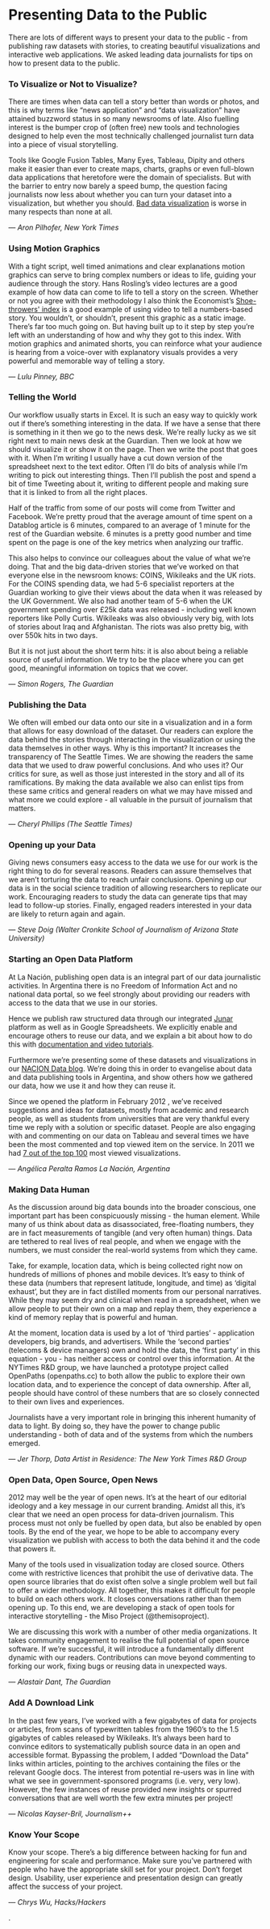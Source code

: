 # Presenting Data to the Public

There are lots of different ways to present your data to the public - from publishing raw datasets with stories, to creating beautiful visualizations and interactive web applications. We asked leading data journalists for tips on how to present data to the public.

### To Visualize or Not to Visualize?

There are times when data can tell a story better than words or photos, and this is why terms like “news application” and “data visualization” have attained buzzword status in so many newsrooms of late. Also fuelling interest is the bumper crop of (often free) new tools and technologies designed to help even the most technically challenged journalist turn data into a piece of visual storytelling.

Tools like Google Fusion Tables, Many Eyes, Tableau, Dipity and others make it easier than ever to create maps, charts, graphs or even full-blown data applications that heretofore were the domain of specialists. But with the barrier to entry now barely a speed bump, the question facing journalists now less about whether you can turn your dataset into a visualization, but whether you should. [Bad data visualization](http://www.niemanlab.org/2011/10/word-clouds-considered-harmful/) is worse in many respects than none at all.

— *Aron Pilhofer, New York Times*

### Using Motion Graphics

With a tight script, well timed animations and clear explanations motion graphics can serve to bring complex numbers or ideas to life, guiding your audience through the story. Hans Rosling’s video lectures are a good example of how data can come to life to tell a story on the screen. Whether or not you agree with their methodology I also think the Economist’s [Shoe-throwers' index](http://www.economist.com/blogs/multimedia/2011/02/unrest_arab_world) is a good example of using video to tell a numbers-based story. You wouldn’t, or shouldn’t, present this graphic as a static image. There’s far too much going on. But having built up to it step by step you’re left with an understanding of how and why they got to this index. With motion graphics and animated shorts, you can reinforce what your audience is hearing from a voice-over with explanatory visuals provides a very powerful and memorable way of telling a story.

— *Lulu Pinney, BBC*

### Telling the World

Our workflow usually starts in Excel. It is such an easy way to quickly work out if there’s something interesting in the data. If we have a sense that there is something in it then we go to the news desk. We’re really lucky as we sit right next to main news desk at the Guardian. Then we look at how we should visualize it or show it on the page. Then we write the post that goes with it. When I’m writing I usually have a cut down version of the spreadsheet next to the text editor. Often I’ll do bits of analysis while I’m writing to pick out interesting things. Then I’ll publish the post and spend a bit of time Tweeting about it, writing to different people and making sure that it is linked to from all the right places.

Half of the traffic from some of our posts will come from Twitter and Facebook. We’re pretty proud that the average amount of time spent on a Datablog article is 6 minutes, compared to an average of 1 minute for the rest of the Guardian website. 6 minutes is a pretty good number and time spent on the page is one of the key metrics when analyzing our traffic.

This also helps to convince our colleagues about the value of what we’re doing. That and the big data-driven stories that we’ve worked on that everyone else in the newsroom knows: COINS, Wikileaks and the UK riots. For the COINS spending data, we had 5-6 specialist reporters at the Guardian working to give their views about the data when it was released by the UK Government. We also had another team of 5-6 when the UK government spending over £25k data was released - including well known reporters like Polly Curtis. Wikileaks was also obviously very big, with lots of stories about Iraq and Afghanistan. The riots was also pretty big, with over 550k hits in two days.

But it is not just about the short term hits: it is also about being a reliable source of useful information. We try to be the place where you can get good, meaningful information on topics that we cover.

— *Simon Rogers, The Guardian*

### Publishing the Data

We often will embed our data onto our site in a visualization and in a form that allows for easy download of the dataset. Our readers can explore the data behind the stories through interacting in the visualization or using the data themselves in other ways. Why is this important? It increases the transparency of The Seattle Times. We are showing the readers the same data that we used to draw powerful conclusions. And who uses it? Our critics for sure, as well as those just interested in the story and all of its ramifications. By making the data available we also can enlist tips from these same critics and general readers on what we may have missed and what more we could explore - all valuable in the pursuit of journalism that matters.

— *Cheryl Phillips (The Seattle Times)*

### Opening up your Data

Giving news consumers easy access to the data we use for our work is the right thing to do for several reasons. Readers can assure themselves that we aren’t torturing the data to reach unfair conclusions. Opening up our data is in the social science tradition of allowing researchers to replicate our work. Encouraging readers to study the data can generate tips that may lead to follow-up stories. Finally, engaged readers interested in your data are likely to return again and again.

— *Steve Doig (Walter Cronkite School of Journalism of Arizona State University)*

### Starting an Open Data Platform

At La Nación, publishing open data is an integral part of our data journalistic activities. In Argentina there is no Freedom of Information Act and no national data portal, so we feel strongly about providing our readers with access to the data that we use in our stories.

Hence we publish raw structured data through our integrated [Junar](http://data.lanacion.com.ar/) platform as well as in Google Spreadsheets. We explicitly enable and encourage others to reuse our data, and we explain a bit about how to do this with [documentation and video tutorials](http://blogs.lanacion.com.ar/data/argentina/la-nacion-abre-sus-bases-de-datos-de-interes-publico/).

Furthermore we’re presenting some of these datasets and visualizations in our [NACION Data blog](http://blogs.lanacion.com.ar/data/). We’re doing this in order to evangelise about data and data publishing tools in Argentina, and show others how we gathered our data, how we use it and how they can reuse it.

Since we opened the platform in February 2012 , we’ve received suggestions and ideas for datasets, mostly from academic and research people, as well as students from universities that are very thankful every time we reply with a solution or specific dataset. People are also engaging with and commenting on our data on Tableau and several times we have been the most commented and top viewed item on the service. In 2011 we had [7 out of the top 100](http://www.tableausoftware.com/public/blog/2012/02/top-vizzes-q4-2011-1442) most viewed visualizations.

— *Angélica Peralta Ramos La Nación, Argentina*

### Making Data Human

As the discussion around big data bounds into the broader conscious, one important part has been conspicuously missing - the human element. While many of us think about data as disassociated, free-floating numbers, they are in fact measurements of tangible (and very often human) things. Data are tethered to real lives of real people, and when we engage with the numbers, we must consider the real-world systems from which they came.

Take, for example, location data, which is being collected right now on hundreds of millions of phones and mobile devices. It’s easy to think of these data (numbers that represent latitude, longitude, and time) as ‘digital exhaust’, but they are in fact distilled moments from our personal narratives. While they may seem dry and clinical when read in a spreadsheet, when we allow people to put their own on a map and replay them, they experience a kind of memory replay that is powerful and human.

At the moment, location data is used by a lot of ‘third parties’ - application developers, big brands, and advertisers. While the ‘second parties’ (telecoms & device managers) own and hold the data, the ‘first party’ in this equation - you - has neither access or control over this information. At the NYTimes R&D group, we have launched a prototype project called OpenPaths (openpaths.cc) to both allow the public to explore their own location data, and to experience the concept of data ownership. After all, people should have control of these numbers that are so closely connected to their own lives and experiences.

Journalists have a very important role in bringing this inherent humanity of data to light. By doing so, they have the power to change public understanding - both of data and of the systems from which the numbers emerged.

— *Jer Thorp, Data Artist in Residence: The New York Times R&D Group*

### Open Data, Open Source, Open News

2012 may well be the year of open news. It’s at the heart of our editorial ideology and a key message in our current branding. Amidst all this, it’s clear that we need an open process for data-driven journalism. This process must not only be fuelled by open data, but also be enabled by open tools. By the end of the year, we hope to be able to accompany every visualization we publish with access to both the data behind it and the code that powers it.

Many of the tools used in visualization today are closed source. Others come with restrictive licences that prohibit the use of derivative data. The open source libraries that do exist often solve a single problem well but fail to offer a wider methodology. All together, this makes it difficult for people to build on each others work. It closes conversations rather than them opening up. To this end, we are developing a stack of open tools for interactive storytelling - the Miso Project (@themisoproject).

We are discussing this work with a number of other media organizations. It takes community engagement to realise the full potential of open source software. If we’re successful, it will introduce a fundamentally different dynamic with our readers. Contributions can move beyond commenting to forking our work, fixing bugs or reusing data in unexpected ways.

— *Alastair Dant, The Guardian*

### Add A Download Link

In the past few years, I’ve worked with a few gigabytes of data for projects or articles, from scans of typewritten tables from the 1960’s to the 1.5 gigabytes of cables released by Wikileaks. It’s always been hard to convince editors to systematically publish source data in an open and accessible format. Bypassing the problem, I added “Download the Data” links within articles, pointing to the archives containing the files or the relevant Google docs. The interest from potential re-users was in line with what we see in government-sponsored programs (i.e. very, very low). However, the few instances of reuse provided new insights or spurred conversations that are well worth the few extra minutes per project!

— *Nicolas Kayser-Bril, Journalism++*

### Know Your Scope

Know your scope. There’s a big difference between hacking for fun and engineering for scale and performance. Make sure you’ve partnered with people who have the appropriate skill set for your project. Don’t forget design. Usability, user experience and presentation design can greatly affect the success of your project.

— *Chrys Wu, Hacks/Hackers*

.
